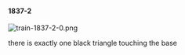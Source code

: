 #### 1837-2
![train-1837-2-0.png](https://github.com/lil-lab/nlvr/raw/master/nlvr/train/images/67/train-1837-2-0.png "train-1837-2-0.png")

there is exactly one black triangle touching the base